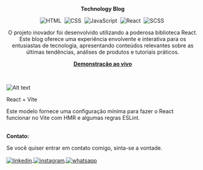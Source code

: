 <div align="center">

<b>Technology Blog</b>

![HTML](https://img.shields.io/badge/-HTML-0D1117?style=for-the-badge&logo=html5&labelColor=0D1117)&nbsp;
![CSS](https://img.shields.io/badge/-CSS-0D1117?style=for-the-badge&logo=CSS3&logoColor=blue&labelColor=0D1117)&nbsp;
![JavaScript](https://img.shields.io/badge/-javascript-0D1117?style=for-the-badge&logo=javascript&logoColor=yellow&labelColor=0D1117)&nbsp;
![React](https://img.shields.io/badge/-react-0D1117?style=for-the-badge&logo=react&logoColor=cyan&labelColor=0D1117)&nbsp;
![SCSS](https://img.shields.io/badge/-scss-0D1117?style=for-the-badge&logo=sass&logoColor=purple&labelColor=0D1117)&nbsp;

<p>O projeto inovador foi desenvolvido utilizando a poderosa biblioteca React. Este blog oferece uma experiência envolvente e interativa para os entusiastas de tecnologia, apresentando conteúdos relevantes sobre as últimas tendências, análises de produtos e tutoriais práticos.</p>

<a href="https://technology-blog-tan.vercel.app/"><strong>Demonstração ao vivo</strong></a>
</div><br>


![Alt text](preview-technology.png)

React + Vite

Este modelo fornece uma configuração mínima para fazer o React funcionar no Vite com HMR e algumas regras ESLint.


<br><b>Contato:</b>

<p>Se você quiser entrar em contato comigo, sinta-se a vontade.</p> 

<a href="https://linkedin.com/in/danielengineer" target="_blank">
  <img align="center" src="https://img.shields.io/badge/ - LinkedIn-05122A?style=flat&logo=linkedin" alt="linkedin"/>
</a>
 <a href="https://instagram.com/danielengineer_" target="_blank">
 <img align="center" src="https://img.shields.io/badge/ - Instagram-05122A?style=flat&logo=instagram" alt="instagram"/>
</a>
 <a href="https://wa.me/77999109489" target="_blank">
 <img align="center" src="https://img.shields.io/badge/-Whatsapp-05122A?style=flat&logo=whatsapp" alt="whatsapp"/>
</a>